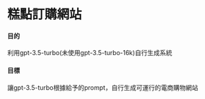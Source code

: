 # 糕點訂購網站
<h4>目的</h4>
利用gpt-3.5-turbo(未使用gpt-3.5-turbo-16k)自行生成系統
<h4>目標</h4>
讓gpt-3.5-turbo根據給予的prompt，自行生成可運行的電商購物網站
